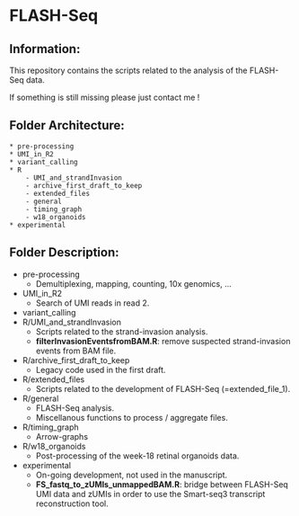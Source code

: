 # FLASH-Seq

## Information:

This repository contains the scripts related to the analysis of the FLASH-Seq data.

If something is still missing please just contact me !

## Folder Architecture:

```
* pre-processing
* UMI_in_R2
* variant_calling
* R
	- UMI_and_strandInvasion
	- archive_first_draft_to_keep
	- extended_files
	- general
	- timing_graph
	- w18_organoids
* experimental
```

## Folder Description:

* pre-processing
	* Demultiplexing, mapping, counting, 10x genomics, ...
* UMI_in_R2
	* Search of UMI reads in read 2.
* variant_calling
* R/UMI_and_strandInvasion
	* Scripts related to the strand-invasion analysis.
	* **filterInvasionEventsfromBAM.R**: remove suspected strand-invasion events from BAM file.
* R/archive_first_draft_to_keep
	* Legacy code used in the first draft. 
* R/extended_files
	* Scripts related to the development of FLASH-Seq (=extended_file_1).
* R/general
	* FLASH-Seq analysis.
	* Miscellanous functions to process / aggregate files.
* R/timing_graph
	* Arrow-graphs
* R/w18_organoids
	* Post-processing of the week-18 retinal organoids data.
* experimental
	* On-going development, not used in the manuscript.
	* **FS_fastq_to_zUMIs_unmappedBAM.R**: bridge between FLASH-Seq UMI data and zUMIs in order to use the Smart-seq3 transcript reconstruction tool.


